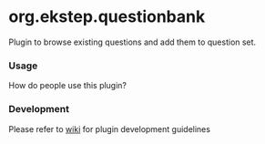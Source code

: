 # org.ekstep.questionbank

Plugin to browse existing questions and add them to question set.

### Usage

How do people use this plugin?

### Development

Please refer to [wiki](https://github.com/ekstep/Contributed-Plugins/wiki) for plugin development guidelines